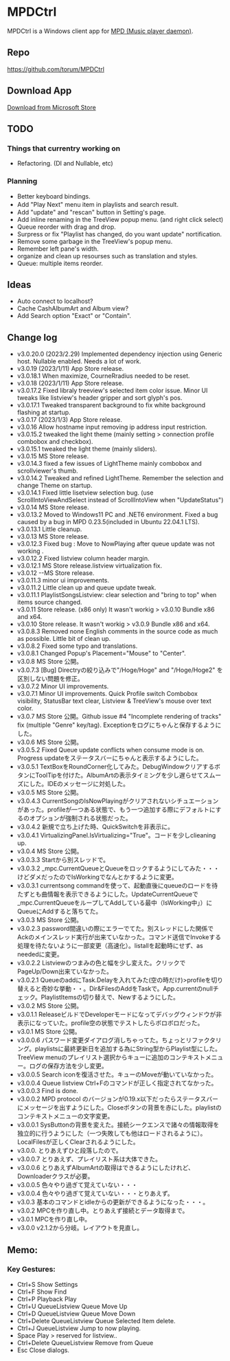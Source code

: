 ﻿# MPDCtrl

MPDCtrl is a Windows client app for [MPD (Music player daemon)](http://www.musicpd.org/). 

## Repo
https://github.com/torum/MPDCtrl

## Download App

 [Download from Microsoft Store](https://www.microsoft.com/store/apps/9NCC3NTG9DP3)
 

## TODO

### Things that currentry working on

- Refactoring. (DI and Nullable, etc)

### Planning
*  Better keyboard bindings.
*  Add "Play Next" menu item in playlists and search result.　
*  Add "update" and "rescan" button in Setting's page.
*  Add inline renaming in the TreeView popup menu. (and right click select)
*  Queue reorder with drag and drop.
*  Surpress or fix "Playlist has changed, do you want update" nortification.
*  Remove some garbage in the TreeView's popup menu.
*  Remember left pane's width.
*  organize and clean up resourses such as translation and styles.
*  Queue: multiple items reorder.

## Ideas
*  Auto connect to localhost?
*  Cache CashAlbumArt and Album view?
*  Add Search option "Exact" or "Contain".


## Change log
* v3.0.20.0 (2023/2.29) Implemented dependency injection using Generic host. Nullable enabled. Needs a lot of work. 
* v3.0.19   (2023/1/11) App Store release. 
* v3.0.18.1 When maximize, CourneRradius needed to be reset.
* v3.0.18   (2023/1/11) App Store release. 
* v3.0.17.2 Fixed libraly treeview's selected item color issue. Minor UI tweaks like listview's header gripper and sort glyph's pos.
* v3.0.17.1 Tweaked transparent background to fix white background flashing at startup.
* v3.0.17   (2023/1/3) App Store release. 
* v3.0.16   Allow hostname input removing ip address input restriction.
* v3.0.15.2 tweaked the light theme (mainly setting > connection profile combobox and checkbox).
* v3.0.15.1 tweaked the light theme (mainly sliders).
* v3.0.15   MS Store release.
* v3.0.14.3 fixed a few issues of LightTheme mainly combobox and scrollviewer's thumb.
* v3.0.14.2 Tweaked and refined LightTheme. Remember the selection and change Theme on startup.
* v3.0.14.1 Fixed little lisetview selection bug. (use ScrollIntoViewAndSelect instead of ScrollIntoView when "UpdateStatus") 
* v3.0.14   MS Store release.
* v3.0.13.2 Moved to Windows11 PC and .NET6 environment. Fixed a bug caused by a bug in MPD 0.23.5(included in Ubuntu 22.04.1 LTS).
* v3.0.13.1 Little cleanup.
* v3.0.13   MS Store release.
* v3.0.12.3 Fixed bug : Move to NowPlaying after queue update was not working . 
* v3.0.12.2 Fixed listview column header margin.
* v3.0.12.1 MS Store release.listview virtualization fix.
* v3.0.12   --MS Store release.
* v3.0.11.3 minor ui improvements.
* v3.0.11.2 Little clean up and queue update tweak. 
* v3.0.11.1 PlaylistSongsListview: clear selection and "bring to top" when items source changed.
* v3.0.11   Store release. (x86 only)  It wasn't workig > v3.0.10 Bundle x86 and x64.
* v3.0.10   Store release.  It wasn't workig > v3.0.9 Bundle x86 and x64.
* v3.0.8.3 Removed none English comments in the source code as much as possible. Little bit of clean up.
* v3.0.8.2 Fixed some typo and translations.
* v3.0.8.1 Changed Popup's Placement="Mouse" to "Center".
* v3.0.8   MS Store 公開。
* v3.0.7.3 [Bug] Directryの絞り込みで"/Hoge/Hoge" and "/Hoge/Hoge2" を区別しない問題を修正。
* v3.0.7.2 Minor UI improvements.
* v3.0.7.1 Minor UI improvements. Quick Profile switch Combobox visibility, StatusBar text clear, Listview & TreeView's mouse over text color.
* v3.0.7   MS Store 公開。Github issue #4 "Incomplete rendering of tracks" fix (multiple "Genre" key/tag). Exceptionをログにちゃんと保存するようにした。
* v3.0.6   MS Store 公開。
* v3.0.5.2 Fixed Queue update conflicts when consume mode is on. Progress updateをステータスバーにちゃんと表示するようにした。 
* v3.0.5.1 TextBoxをRoundCorner化してみた。DebugWindowクリアするボタンにToolTipを付けた。AlbumArtの表示タイミングを少し遅らせてスムーズにした。IDEのメッセージに対処した。
* v3.0.5   MS Store 公開。
* v3.0.4.3 CurrentSongのIsNowPlayingがクリアされないシチュエーションがあった。profileが一つある状態で、もう一つ追加する際にデフォルトにするのオプションが強制される状態だった。
* v3.0.4.2 新規で立ち上げた時、QuickSwitchを非表示に。
* v3.0.4.1 VirtualizingPanel.IsVirtualizing="True"。コードを少しclieaning up.
* v3.0.4   MS Store 公開。
* v3.0.3.3 Startから別スレッドで。
* v3.0.3.2 _mpc.CurrentQueueとQueueをロックするようにしてみた・・・けどダメだったのでIsWorkingでなんとかするように変更。
* v3.0.3.1 currentsong commandを使って、起動直後にqueueのロードを待たずとも曲情報を表示できるようにした。UpdateCurrentQueueで_mpc.CurrentQueueをループしてAddしている最中（IsWorking中」）にQueueにAddすると落ちてた。
* v3.0.3   MS Store 公開。
* v3.0.2.3 password間違いの際にエラーでてた。別スレッドにした関係でAckのメインスレッド実行が出来ていなかった。コマンド送信でInvokeする処理を待たないように一部変更（高速化）。listallを起動時にせず、as neededに変更。
* v3.0.2.2 Listviewのつまみの色と幅を少し変えた。クリックでPageUp/Down出来ていなかった。
* v3.0.2.1 QueueのaddにTask.Delayを入れてみた(空の時だけ)>profileを切り替えると奇妙な挙動・・。Dir&FilesのAddをTaskで。App.currentのnullチェック。PlaylistItemsの切り替えで、Newするようにした。
* v3.0.2   MS Store 公開。
* v3.0.1.1 ReleaseビルドでDeveloperモードになってデバッグウィンドウが非表示になっていた。profile空の状態でテストしたらボロボロだった。
* v3.0.1   MS Store 公開。
* v3.0.0.6 パスワード変更ダイアログ消しちゃってた。ちょっとリファクタリング。playlistsに最終更新日を追加する為にString型からPlaylist型にした。TreeView menuのプレイリスト選択からキューに追加のコンテキストメニュー。ログの保存方法を少し変更。
* v3.0.0.5 Search iconを復活させた。キューのMoveが動いていなかった。
* v3.0.0.4 Queue listview Ctrl+Fのコマンドが正しく指定されてなかった。
* v3.0.0.3 Find is done.
* v3.0.0.2 MPD protocol のバージョンが0.19.x以下だったらステータスバーにメッセージを出すようにした。Closeボタンの背景を赤にした。playlistのコンテキストメニューの文字変更。
* v3.0.0.1 SysButtonの背景を変えた。接続シークエンスで諸々の情報取得を独立的に行うようにした（一つ失敗しても他はロードされるように）。LocalFilesが正しくClearされるようにした。
* v3.0.0.  とりあえずひと段落したので。
* v3.0.0.7 とりあえず、プレイリスト系は大体できた。
* v3.0.0.6 とりあえずAlbumArtの取得はできるようにしたけれど、Downloaderクラスが必要。
* v3.0.0.5 色々やり過ぎて覚えていない・・・
* v3.0.0.4 色々やり過ぎて覚えていない・・・とりあえず。
* v3.0.3 基本のコマンドとidleからの更新ができるようになった・・・。
* v3.0.2 MPCを作り直し中。とりあえず接続とデータ取得まで。
* v3.0.1 MPCを作り直し中。 
* v3.0.0 v2.1.2から分岐。レイアウトを見直し。

## Memo:
###  Key Gestures:
*  Ctrl+S Show Settings
*  Ctrl+F Show Find 
*  Ctrl+P Playback Play
*  Ctrl+U QueueListview Queue Move Up
*  Ctrl+D QueueListview Queue Move Down
*  Ctrl+Delete QueueListview Queue Selected Item delete.
*  Ctrl+J QueueListview Jump to now playing.
*  Space Play > reserved for listview..
*  Ctrl+Delete QueueListview Remove from Queue
*  Esc Close dialogs.